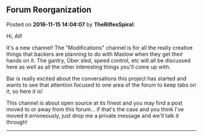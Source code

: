 ## Forum Reorganization
Posted on **2016-11-15 14:04:07** by **TheRiflesSpiral**:

Hi, All!



It's a new channel! The "Modifications" channel is for all the really creative things that backers are planning to do with Maslow when they get their hands on it. The gantry, Über sled, speed control, etc will all be discussed here as well as all the other interesting things you'll come up with.



Bar is really excited about the conversations this project has started and wants to see that attention focused to one area of the forum to keep tabs on it, so here it is!



This channel is about open source at its finest and you may find a post moved to or away from this forum... if that's the case and you think I've moved it erroneously, just drop me a private message and we'll talk it through!

---


